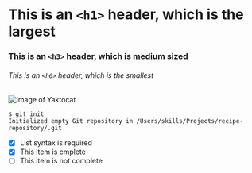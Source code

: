 # This is an `<h1>` header, which is the largest

### This is an `<h3>` header, which is medium sized

###### This is an `<h6>` header, which is the smallest

![Image of Yaktocat](https://octodex.github.com/images/yaktocat.png)

```
$ git init
Initialized empty Git repository in /Users/skills/Projects/recipe-repository/.git
```
- [x] List syntax is required
- [x] This item is cmplete
- [ ] This item is not complete
